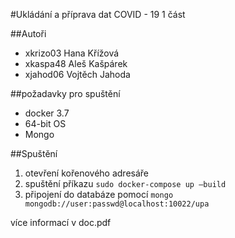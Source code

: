 #Ukládání a příprava dat COVID - 19
1 část

##Autoři
- xkrizo03 Hana Křížová  
- xkaspa48 Aleš Kašpárek
- xjahod06 Vojtěch Jahoda 

##požadavky pro spuštění
 - docker 3.7
 - 64-bit OS
 - Mongo

##Spuštění
1. otevření kořenového adresáře
2. spuštění příkazu `sudo docker-compose up –build`
3. připojení do databáze pomocí `mongo mongodb://user:passwd@localhost:10022/upa`


více informací v doc.pdf 